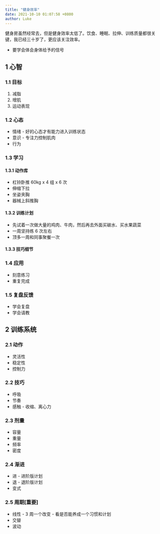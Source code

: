 ```yaml
---
title: "健身效率"
date: 2021-10-10 01:07:58 +0800
author: Luke
---
```


健身房虽然经常去，但是健身效率太低了。饮食、睡眠、拉伸、训练质量都很关键，我已经三十岁了，更应该关注效率。

- 要学会体会身体给予的信号

## 1 心智

### 1.1 目标

1. 减脂
2. 增肌
3. 运动表现

### 1.2 心态

- 情绪 - 好的心态才有能力进入训练状态
- 意识 - 专注力控制肌肉
- 行为

### 1.3 学习

#### 1.3.1 动作库

- 杠铃卧推 60kg x 4 组 x 6 次
- 伸缩下拉
- 坐姿夹胸
- 器械上斜推胸

#### 1.3.2 训练计划

- 先试着一次做大量的鸡肉、牛肉，然后再去外面买碳水、买水果蔬菜
- 一周坚持练 6 次左右
- 顶多一周和同事聚餐一次

#### 1.3.3 技巧细节

### 1.4 应用

- 刻意练习
- 重复完成

### 1.5 复盘反馈

- 学会复盘
- 学会请教

## 2 训练系统

### 2.1 动作

- 灵活性
- 稳定性
- 控制力

### 2.2 技巧

- 呼吸
- 节奏
- 感触 - 收缩、离心力

### 2.3 剂量

- 容量
- 重量
- 频率
- 密度

### 2.4 渐进

- 进 - 进阶版计划
- 退 - 退阶版计划
- 变式

### 2.5 周期[重要]

- 线性 - 3 周一个改变 - 看是否能养成一个习惯和计划
- 交替
- 波动
